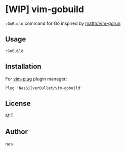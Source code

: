 # [WIP] vim-gobuild

`:GoBuild` command for Go inspired by [mattn/vim-gorun](https://github.com/mattn/vim-gorun)

## Usage

```
:GoBuild
```

## Installation

For [vim-plug](https://github.com/junegunn/vim-plug) plugin manager:

```viml
Plug 'NasSilverBullet/vim-gobuild'
```

## License

MIT

## Author

nas
